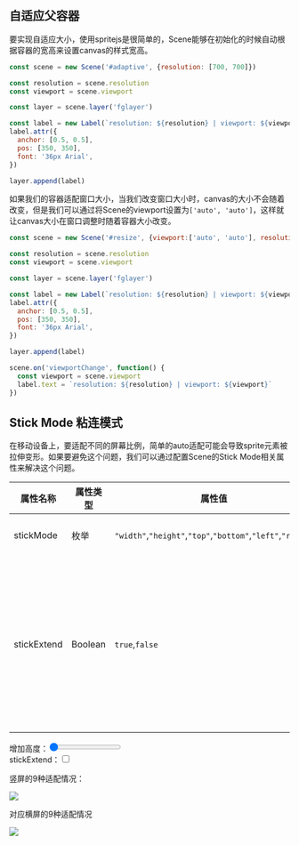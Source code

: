 <style>
  #resolution-adaptive {
    width: 350px;
    height: 350px;
  }
</style>

## 自适应父容器

要实现自适应大小，使用spritejs是很简单的，Scene能够在初始化的时候自动根据容器的宽高来设置canvas的样式宽高。

```js
const scene = new Scene('#adaptive', {resolution: [700, 700]})

const resolution = scene.resolution
const viewport = scene.viewport

const layer = scene.layer('fglayer')

const label = new Label(`resolution: ${resolution} | viewport: ${viewport}`)
label.attr({
  anchor: [0.5, 0.5],
  pos: [350, 350],
  font: '36px Arial',
})

layer.append(label)
```

<div id="adaptive" class="sprite-container"></div>

如果我们的容器适配窗口大小，当我们改变窗口大小时，canvas的大小不会随着改变，但是我们可以通过将Scene的viewport设置为`['auto', 'auto']`，这样就让canvas大小在窗口调整时随着容器大小改变。

```js
const scene = new Scene('#resize', {viewport:['auto', 'auto'], resolution: [770, 770]})

const resolution = scene.resolution
const viewport = scene.viewport

const layer = scene.layer('fglayer')

const label = new Label(`resolution: ${resolution} | viewport: ${viewport}`)
label.attr({
  anchor: [0.5, 0.5],
  pos: [350, 350],
  font: '36px Arial',
})

layer.append(label)

scene.on('viewportChange', function() {
  const viewport = scene.viewport
  label.text = `resolution: ${resolution} | viewport: ${viewport}`
})
```

<div id="resize" class="sprite-container"></div>

## Stick Mode 粘连模式

在移动设备上，要适配不同的屏幕比例，简单的auto适配可能会导致sprite元素被拉伸变形。如果要避免这个问题，我们可以通过配置Scene的Stick Mode相关属性来解决这个问题。

| 属性名称 | 属性类型 | 属性值 | 属性说明 |
| --- | --- | --- | --- |
| stickMode | 枚举 | `"width"`,`"height"`,`"top"`,`"bottom"`,`"left"`,`"right"` | 6种适配容器的粘连模式 |
| stickExtend | Boolean | `true`,`false` | 如果在前面的任何一种粘连模式中，Canvas宽/高小于容器宽/高时，stickExtend如果设为true，那么将Canvas宽高补齐到容器的宽高 |

<div id="sticky">
  <div id="stickMode"  class="sprite-container"></div>
  <div id="control">
    <div>增加高度：<input id="heightBtn" type="range" value="0"></input></div>
    <div>stickExtend：<input id="extendBtn" type="checkbox"></input></div>
  </div>
</div>

竖屏的9种适配情况：

![](https://s1.ssl.qhres.com/static/e65fd506d3628cb8.svg)

对应横屏的9种适配情况

![](https://s1.ssl.qhres.com/static/9b11bf3144fbe59a.svg)

<script>
const {Scene, Layer, Sprite, Label, Path, Group} = spritejs

;(function(){
  const scene = new Scene('#adaptive', {resolution: [700, 700]})

  const resolution = scene.resolution
  const viewport = scene.viewport

  const layer = scene.layer('fglayer')
  
  const label = new Label(`resolution: ${resolution} | viewport: ${viewport}`)
  label.attr({
    anchor: [0.5, 0.5],
    pos: [350, 350],
    font: '36px Arial',
  })

  layer.append(label)
})()

;(function(){
  const scene = new Scene('#resize', {viewport:['auto', 'auto'], resolution: [770, 770]})

  const resolution = scene.resolution
  const viewport = scene.viewport

  const layer = scene.layer('fglayer')
  
  const label = new Label(`resolution: ${resolution} | viewport: ${viewport}`)
  label.attr({
    anchor: [0.5, 0.5],
    pos: [350, 350],
    font: '36px Arial',
  })

  layer.append(label)

  scene.on('viewportChange', function() {
    const viewport = scene.viewport
    label.text = `resolution: ${resolution} | viewport: ${viewport}`
  })
})()

;(function(){
  const scene = new Scene('#stickMode', {
    viewport:['auto', 'auto'], 
    resolution: [640, 1000],
    stickMode: 'width',
    // renderMode: 'repaintDirty',
  })

  heightBtn.addEventListener('change', function(evt) {
    stickMode.style.paddingBottom = `${50 + evt.target.value / 2}%`
    scene.updateViewport()
  })

  extendBtn.addEventListener('click', function(evt) {
    scene.stickExtend = evt.target.checked
    scene.updateViewport().updateResolution()
  })

  scene.preload({id: 'snow', src: 'https://p5.ssl.qhimg.com/t01bfde08606e87f1fe.png'},
    {id:'cloud', src: 'https://p5.ssl.qhimg.com/t01d2ff600bae7fe897.png'})
    .then(function(){
      const layer = scene.layer('fglayer')

      const cloud = new Sprite('cloud')
      cloud.attr({
        anchor: [0.5, 0],
        pos: [320, -50],
        size: [200, 130],
      })
      layer.append(cloud)

      function addRandomSnow(){
        const snow = new Sprite('snow')
        const x0 = 20 + Math.random() * 600, y0 = 0
        snow.attr({
          anchor: [0.5, 0.5],
          pos: [x0, y0],
          size: [50, 50],
        })

        snow.animate([
          {x: x0 - 10},
          {x: x0 + 10},
        ], {
          duration: 1000,
          fill: 'forwards',
          direction: 'alternate',
          iterations: Infinity,
          easing: 'ease-in-out',
        })

        const dropAnim = snow.animate([
          {y: -200, rotate: 0},
          {y: 2000, rotate: 1880},
        ], {
          duration: 15000,
          fill: 'forwards',          
        })

        dropAnim.finished.then(function() {
          snow.remove()
        })

        layer.append(snow)
      }

      setInterval(addRandomSnow, 200)
    })
})()
</script>
